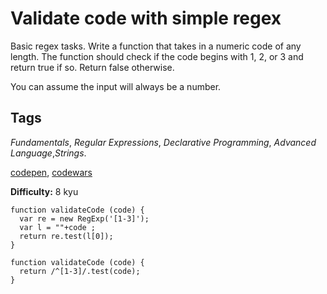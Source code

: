 # Validate code with simple regex

Basic regex tasks. Write a function that takes in a numeric code of any length. The function should check if the code begins with 1, 2, or 3 and return true if so. Return false otherwise.

You can assume the input will always be a number.

## Tags

_Fundamentals_, _Regular Expressions_, _Declarative Programming_, _Advanced Language_,_Strings_.

[codepen](https://codepen.io/), [codewars](https://www.codewars.com/users/Bizhev)<br>

**Difficulty:**  8 kyu
```
function validateCode (code) {
  var re = new RegExp('[1-3]');
  var l = ""+code ;   
  return re.test(l[0]);
}
```
```
function validateCode (code) {
  return /^[1-3]/.test(code);
}
```

